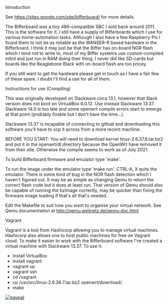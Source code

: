 Introduction

See https://sites.google.com/site/bifferboard/ for more details.

The Bifferboard was a tiny 486-compatible SBC I sold back around 2011.   This is the software for it.
I still have a supply of Bifferboards which I use for various home-automation tasks.  Although I also have a few
Raspberry Pis I found them to not be as reliable as the WANSER-R based hardware in the Bifferboard.  I think
it may just be that the Biffer has on-board NOR flash which I tend not to write to, most of my Biffer systems
use custom-compiled initrd and just run in RAM doing their thing.  I never did like SD-cards but boards like the
Beaglebone Black with on-board flash are too pricey.

If you still want to get the hardware please get in touch as I have a fair few of these spare.
I doubt I'll find a use for all of them.


Instructions for use (Compiling)

This was originally developed on Slackware circa 13.1, however that Slack version does not boot on VirtualBox 6.0.12.
Use instead Slackware 13.37.  Slackware 14.0 is too late and some openwrt compile errors start to emerge at that point 
(probably fixable but I don't have the time...).  

Slackware 13.37 is incapable of connecting to github and downloading this software you'll have to scp it across from
a more recent machine.

BEFORE YOU START:  You will need to download kernel linux-2.6.37.6.tar.bz2 and put it in the openwrt/dl directory 
because the OpenWrt have removed it from their site.  Otherwise the compile seems to work as of July 2021.

To build Bifferboard firmware and emulator type 'make'.

To run the image under the emulator type 'make run'.
CTRL-A, X quits the emulator.
There is some kind of bug in the NOR flash detection which I haven't figured out.  It may be as simple as changing 
Qemu to return the correct flash code but it does at least run.  That version of Qemu should also be capable of running
the bzImage correctly, may be quicker than fixing the firmware image loading if that's all that's needed.

Edit the Makefile to suit how you want to organise your virtual
network.  See Qemu documentation at http://qemu.weilnetz.de/qemu-doc.html

Vagrant

Vagrant is a tool from Hashicorp allowing you to manage virtual machines.  Hashicorp also allows one to host public machines
for free on Vagrant cloud.  To make it easier to work with the Bifferboard software I've created a virtual machine with 
Slackware 13.37.  To use it:

 - Install VirtualBox
 - Install vagrant
 - vagrant up
 - vagrant ssh
 - cd /vagrant
 - cp /usr/src/linux-2.6.36.7.tar.bz2 openwrt/download/.
 - make
 
[![paypal](https://www.paypalobjects.com/en_US/i/btn/btn_donateCC_LG.gif)](https://www.paypal.com/cgi-bin/webscr?cmd=_s-xclick&hosted_button_id=5UT56VZB37SNL)

